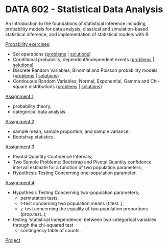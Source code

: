 # DATA 602 - Statistical Data Analysis
An introduction to the foundations of statistical inference including probability models for data analysis, classical and simulation-based statistical inference, and implementation of statistical models with R.

[Probability exercises](00_probability_exercises/README.md):
- Set operations ([problems](00_probability_exercises/problems/ProbExSet1.pdf) | [solutions](00_probability_exercises/ProbExSet1.ipynb))
- Conditional probability, dependent/independent events ([problems](00_probability_exercises/problems/ProbExSet2.pdf) | [solutions](00_probability_exercises/ProbExSet2.ipynb))
- Discrete Random Variables; Binomial and Poisson probability models ([problems](00_probability_exercises/problems/ProbExSet3.pdf) | [solutions](00_probability_exercises/ProbExSet3.ipynb))
- Continuous Random Variables; Normal, Exponential, Gamma and Chi-square distributions ([problems](00_probability_exercises/problems/ProbExSet4.pdf) | [solutions](00_probability_exercises/ProbExSet4.ipynb))

[Assignment 1](01_assignment/solution.md): 
- probability theory; 
- categorical data analysis.

[Assignment 2](02_assignment/solution.md): 
- sample mean, sample proportion, and sample variance; 
- Bootstrap statistics.

[Assignment 3](03_assignment/solutions.md): 
- Pivotal Quantity Confidence Intervals; 
- Two Sample Problems: Bootstrap and Pivotal Quantity confidence interval estimate for a function of two population parameters; 
- Hypothesis Testing Concerning one-population parameter.

[Assignment 4](04_assignment/solution.md): 
- Hypothesis Testing Concerning two-population parameters;
  - permutation tests, 
  - t-test concerning two population means (t.test..), 
  - z-test concerning the equality of two population proportions (prop.test..);
- testing 'statistical independence' between two categorical variables through the chi-squared test
  - contingency table of counts.  
  
[Project](10_project/Data-602-Project.md)
